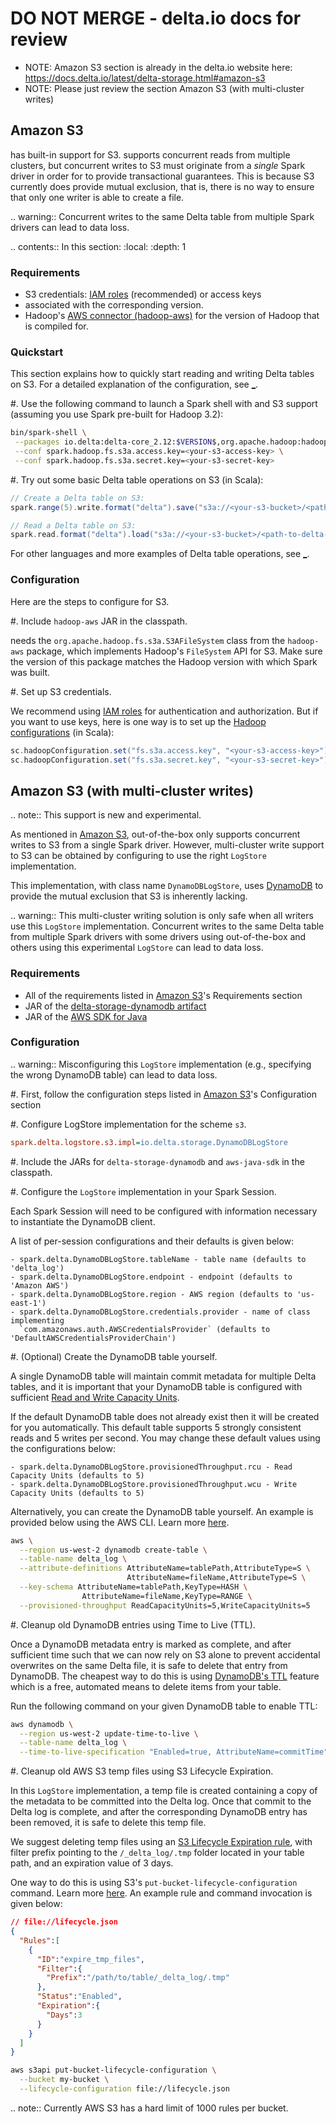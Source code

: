 # DO NOT MERGE - delta.io docs for review

- NOTE: Amazon S3 section is already in the delta.io website here: https://docs.delta.io/latest/delta-storage.html#amazon-s3
- NOTE: Please just review the section Amazon S3 (with multi-cluster writes)

## Amazon S3

<Delta> has built-in support for S3. <Delta> supports concurrent reads from multiple clusters, but concurrent writes to S3 must originate from a _single_ Spark driver in order for <Delta> to provide transactional guarantees. This is because S3 currently does provide mutual exclusion, that is, there is no way to ensure that only one writer is able to create a file.

.. warning:: Concurrent writes to the same Delta table from multiple Spark drivers can lead to data loss.

.. contents:: In this section:
:local:
:depth: 1

### Requirements

- S3 credentials: [IAM roles](https://docs.aws.amazon.com/IAM/latest/UserGuide/id_roles.html) (recommended) or access keys
- <AS> associated with the corresponding <Delta> version.
- Hadoop's [AWS connector (hadoop-aws)](https://mvnrepository.com/artifact/org.apache.hadoop/hadoop-aws/) for the version of Hadoop that <AS> is compiled for.

### Quickstart

This section explains how to quickly start reading and writing Delta tables on S3. For a detailed explanation of the configuration, see [_](#configuration).

#. Use the following command to launch a Spark shell with <Delta> and S3 support (assuming you use Spark pre-built for Hadoop 3.2):

   ```bash
   bin/spark-shell \
    --packages io.delta:delta-core_2.12:$VERSION$,org.apache.hadoop:hadoop-aws:3.2.0 \
    --conf spark.hadoop.fs.s3a.access.key=<your-s3-access-key> \
    --conf spark.hadoop.fs.s3a.secret.key=<your-s3-secret-key>
   ```

#. Try out some basic Delta table operations on S3 (in Scala):

   ```scala
   // Create a Delta table on S3:
   spark.range(5).write.format("delta").save("s3a://<your-s3-bucket>/<path-to-delta-table>")

   // Read a Delta table on S3:
   spark.read.format("delta").load("s3a://<your-s3-bucket>/<path-to-delta-table>").show()
   ```

For other languages and more examples of Delta table operations, see [_](quick-start.md).

### Configuration

Here are the steps to configure <Delta> for S3.

#. Include `hadoop-aws` JAR in the classpath.

   <Delta> needs the `org.apache.hadoop.fs.s3a.S3AFileSystem` class from the `hadoop-aws` package, which implements Hadoop's `FileSystem` API for S3. Make sure the version of this package matches the Hadoop version with which Spark was built.

#. Set up S3 credentials.

We recommend using [IAM roles](https://docs.aws.amazon.com/IAM/latest/UserGuide/id_roles.html) for authentication and authorization. But if you want to use keys, here is one way is to set up the [Hadoop configurations](https://spark.apache.org/docs/latest/configuration.html#custom-hadoophive-configuration) (in Scala):

   ```scala
   sc.hadoopConfiguration.set("fs.s3a.access.key", "<your-s3-access-key>")
   sc.hadoopConfiguration.set("fs.s3a.secret.key", "<your-s3-secret-key>")
   ```

## Amazon S3 (with multi-cluster writes)

.. note::
This support is new and experimental.

As mentioned in [Amazon S3](#amazon-s3), out-of-the-box <Delta> only supports concurrent writes to S3 from a single Spark driver. However, multi-cluster write support to S3 can be obtained by configuring <Delta> to use the right `LogStore` implementation.

This implementation, with class name `DynamoDBLogStore`, uses [DynamoDB](https://aws.amazon.com/dynamodb/) to provide the mutual exclusion that S3 is inherently lacking.

.. warning::
This multi-cluster writing solution is only safe when all writers use this `LogStore` implementation. Concurrent writes to the same Delta table from multiple Spark drivers with some drivers using out-of-the-box <Delta> and others using this experimental `LogStore` can lead to data loss.

### Requirements
- All of the requirements listed in [Amazon S3](#amazon-s3)'s Requirements section
- JAR of the [delta-storage-dynamodb artifact](https://todo)
- JAR of the [AWS SDK for Java](https://mvnrepository.com/artifact/com.amazonaws/aws-java-sdk)

### Configuration

.. warning::
Misconfiguring this `LogStore` implementation (e.g., specifying the wrong DynamoDB table) can lead to data loss.

#. First, follow the configuration steps listed in [Amazon S3](#amazon-s3)'s Configuration section

#. Configure LogStore implementation for the scheme `s3`.

   ```ini
   spark.delta.logstore.s3.impl=io.delta.storage.DynamoDBLogStore
   ```

#. Include the JARs for `delta-storage-dynamodb` and `aws-java-sdk` in the classpath.

#. Configure the `LogStore` implementation in your Spark Session.

Each Spark Session will need to be configured with information necessary to instantiate the DynamoDB client.

A list of per-session configurations and their defaults is given below:

   ```
   - spark.delta.DynamoDBLogStore.tableName - table name (defaults to 'delta_log')
   - spark.delta.DynamoDBLogStore.endpoint - endpoint (defaults to 'Amazon AWS')
   - spark.delta.DynamoDBLogStore.region - AWS region (defaults to 'us-east-1')
   - spark.delta.DynamoDBLogStore.credentials.provider - name of class implementing
     `com.amazonaws.auth.AWSCredentialsProvider` (defaults to 'DefaultAWSCredentialsProviderChain')
   ```

#. (Optional) Create the DynamoDB table yourself.

A single DynamoDB table will maintain commit metadata for multiple Delta tables, and it is important that your DynamoDB table is configured with sufficient [Read and Write Capacity Units](https://docs.aws.amazon.com/amazondynamodb/latest/developerguide/HowItWorks.ReadWriteCapacityMode.html#HowItWorks.ProvisionedThroughput.Manual).

If the default DynamoDB table does not already exist then it will be created for you automatically. This default table supports 5 strongly consistent reads and 5 writes per second. You may change these default values using the configurations below:

   ```
   - spark.delta.DynamoDBLogStore.provisionedThroughput.rcu - Read Capacity Units (defaults to 5)
   - spark.delta.DynamoDBLogStore.provisionedThroughput.wcu - Write Capacity Units (defaults to 5)
   ```

Alternatively, you can create the DynamoDB table yourself. An example is provided below using the AWS CLI. Learn more [here](https://docs.aws.amazon.com/amazondynamodb/latest/developerguide/getting-started-step-1.html).

   ```bash
   aws \
     --region us-west-2 dynamodb create-table \
     --table-name delta_log \
     --attribute-definitions AttributeName=tablePath,AttributeType=S \
                             AttributeName=fileName,AttributeType=S \
     --key-schema AttributeName=tablePath,KeyType=HASH \
                   AttributeName=fileName,KeyType=RANGE \
     --provisioned-throughput ReadCapacityUnits=5,WriteCapacityUnits=5
   ```

#. Cleanup old DynamoDB entries using Time to Live (TTL).

Once a DynamoDB metadata entry is marked as complete, and after sufficient time such that we can now rely on S3 alone to prevent accidental overwrites on the same Delta file, it is safe to delete that entry from DynamoDB. The cheapest way to do this is using [DynamoDB's TTL](https://docs.aws.amazon.com/amazondynamodb/latest/developerguide/TTL.html) feature which is a free, automated means to delete items from your table.

Run the following command on your given DynamoDB table to enable TTL:

   ```bash
   aws dynamodb \
     --region us-west-2 update-time-to-live \
     --table-name delta_log \
     --time-to-live-specification "Enabled=true, AttributeName=commitTime"
   ```

#. Cleanup old AWS S3 temp files using S3 Lifecycle Expiration.

In this `LogStore` implementation, a temp file is created containing a copy of the metadata to be committed into the Delta log. Once that commit to the Delta log is complete, and after the corresponding DynamoDB entry has been removed, it is safe to delete this temp file.

We suggest deleting temp files using an [S3 Lifecycle Expiration rule](https://docs.aws.amazon.com/AmazonS3/latest/userguide/object-lifecycle-mgmt.html), with filter prefix pointing to the `/_delta_log/.tmp` folder located in your table path, and an expiration value of 3 days.

One way to do this is using S3's `put-bucket-lifecycle-configuration` command. Learn more [here](https://docs.aws.amazon.com/cli/latest/reference/s3api/put-bucket-lifecycle-configuration.html). An example rule and command invocation is given below:

   ```json
   // file://lifecycle.json
   {
     "Rules":[
       {
         "ID":"expire_tmp_files",
         "Filter":{
           "Prefix":"/path/to/table/_delta_log/.tmp"
         },
         "Status":"Enabled",
         "Expiration":{
           "Days":3
         }
       }
     ]
   }
   ```

   ```bash
   aws s3api put-bucket-lifecycle-configuration \
     --bucket my-bucket \
     --lifecycle-configuration file://lifecycle.json
   ```

.. note::
Currently AWS S3 has a hard limit of 1000 rules per bucket.